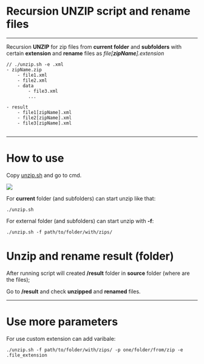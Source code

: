 # Recursion UNZIP script and rename files
_________________________________
Recursion **UNZIP** for zip files from **current folder** and **subfolders** with certain **extension** and **rename** files as *file[**zipName**].extension*

```shell
// ./unzip.sh -e .xml
- zipName.zip
	- file1.xml
	- file2.xml
	- data
		- file3.xml
		...

- result
	- file1[zipName].xml
	- file2[zipName].xml
	- file3[zipName].xml
	
```

__________________
# How to use
Copy [unzip.sh](unzip.sh) and go to cmd.


![](docs/unzip.gif)

For **current** folder (and subfolders) can start unzip like that:
```shell
./unzip.sh 
```
For external folder (and subfolders) can start unzip with **-f**:
```shell
./unzip.sh -f path/to/folder/with/zips/
```

# Unzip and rename result (folder)
After running script will created **/result** folder in **source** folder (where are the files);

Go to **/result** and check **unzipped** and **renamed** files.
_______________
# Use more parameters
For use custom extension can add varibale:
```
./unzip.sh -f path/to/folder/with/zips/ -p one/folder/from/zip -e .file_extension
```

